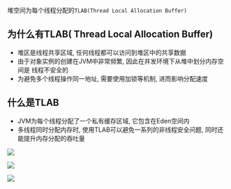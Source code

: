 堆空间为每个线程分配的`TLAB(Thread Local Allocation Buffer)`

## 为什么有TLAB( Thread Local Allocation Buffer)

- 堆区是线程共享区域, 任何线程都可以访问到堆区中的共享数据
- 由于对象实例的创建在JVM中非常频繁, 因此在并发环境下从堆中划分内存空间是 线程不安全的
- 为避免多个线程操作同一地址, 需要使用加锁等机制, 进而影响分配速度



## 什么是TLAB

- JVM为每个线程分配了一个私有缓存区域, 它包含在Eden空间内
- 多线程同时分配内存时, 使用TLAB可以避免一系列的非线程安全问题, 同时还能提升内存分配的吞吐量

![](https://youpaiyun.zongqilive.cn/image/20200525095214.png)

![](https://youpaiyun.zongqilive.cn/image/20200525095304.png)

![](https://youpaiyun.zongqilive.cn/image/20200525095343.png)








